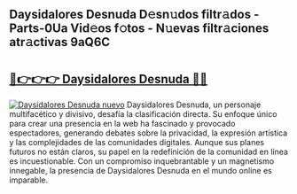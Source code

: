 ## Daysidalores Desnuda D𝚎sn𝚞dos filtr𝚊dos - Parts-0Ua Vid𝚎os f𝚘tos - N𝚞evas filtr𝚊ciones atr𝚊ctivas 9aQ6C

# <h2><a href="http://mbb3iy.tromn.icu/?c=Daysidalores+Desnuda">🔗👉👉👉 Daysidalores Desnuda 🔗🔗</a></h2>

[![Daysidalores Desnuda nuevo](https://i.imgur.com/pEAQMta.gif)](http://mbb3iy.tromn.icu/?c=Daysidalores+Desnuda)
Daysidalores Desnuda, un personaje multifacético y divisivo, desafía la clasificación directa. Su enfoque único para crear una presencia en la web ha fascinado y provocado espectadores, generando debates sobre la privacidad, la expresión artística y las complejidades de las comunidades digitales. Aunque sus planes futuros no están claros, su papel en la redefinición de la comunidad en línea es incuestionable. Con un compromiso inquebrantable y un magnetismo innegable, la presencia de Daysidalores Desnuda en el mundo online es imparable.
